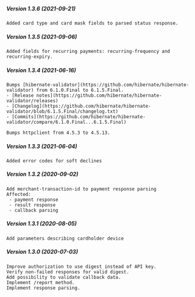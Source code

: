 ##### Version 1.3.6 (2021-09-21)

	Added card type and card mask fields to parsed status response.

##### Version 1.3.5 (2021-09-06)

	Added fields for recurring payments: recurring-frequency and recurring-expiry.

##### Version 1.3.4 (2021-06-16)

	Bumps [hibernate-validator](https://github.com/hibernate/hibernate-validator) from 6.1.0.Final to 6.1.5.Final.
	- [Release notes](https://github.com/hibernate/hibernate-validator/releases)
	- [Changelog](https://github.com/hibernate/hibernate-validator/blob/6.1.5.Final/changelog.txt)
	- [Commits](https://github.com/hibernate/hibernate-validator/compare/6.1.0.Final...6.1.5.Final)
	
	Bumps httpclient from 4.5.3 to 4.5.13.

##### Version 1.3.3 (2021-06-04)

	Added error codes for soft declines

##### Version 1.3.2 (2020-09-02)

	Add merchant-transaction-id to payment response parsing
	Affected:
	 - payment response
	 - result response
	 - callback parsing

##### Version 1.3.1 (2020-08-05)

	Add parameters describing cardholder device

##### Version 1.3.0 (2020-07-03)

	Improve authorization to use digest instead of API key.
	Verify non-failed responses for valid digest.
	Add possibility to validate callback data.
	Implement /report method.
	Implement response parsing.

